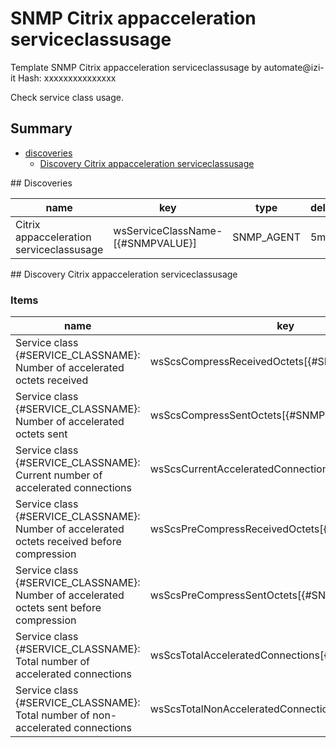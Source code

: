 # SNMP Citrix appacceleration serviceclassusage
Template SNMP Citrix appacceleration serviceclassusage by automate@izi-it
Hash: xxxxxxxxxxxxxxx

Check service class usage.
## Summary
* [discoveries](#discoveries)
  * [Discovery Citrix appacceleration serviceclassusage ](#discovery_citrix_appacceleration_serviceclassusage
)
<a name="discoveries" />
## Discoveries

| name | key | type | delay |
| ------------- |------------- |------------- |------------- |
| Citrix appacceleration serviceclassusage | wsServiceClassName-[{#SNMPVALUE}] | SNMP_AGENT | 5m |

<a name="discovery_citrix_appacceleration_serviceclassusage" />
## Discovery Citrix appacceleration serviceclassusage

### Items

| name | key | type |
| ------------- |------------- |------------- |
| Service class {#SERVICE_CLASSNAME}: Number of accelerated octets received | wsScsCompressReceivedOctets[{#SNMPINDEX}] | SNMP_AGENT |
| Service class {#SERVICE_CLASSNAME}: Number of accelerated octets sent | wsScsCompressSentOctets[{#SNMPINDEX}] | SNMP_AGENT |
| Service class {#SERVICE_CLASSNAME}: Current number of accelerated connections | wsScsCurrentAcceleratedConnections[{#SNMPINDEX}] | SNMP_AGENT |
| Service class {#SERVICE_CLASSNAME}: Number of accelerated octets received before compression | wsScsPreCompressReceivedOctets[{#SNMPINDEX}] | SNMP_AGENT |
| Service class {#SERVICE_CLASSNAME}: Number of accelerated octets sent before compression | wsScsPreCompressSentOctets[{#SNMPINDEX}] | SNMP_AGENT |
| Service class {#SERVICE_CLASSNAME}: Total number of accelerated connections | wsScsTotalAcceleratedConnections[{#SNMPINDEX}] | SNMP_AGENT |
| Service class {#SERVICE_CLASSNAME}: Total number of non-accelerated connections | wsScsTotalNonAcceleratedConnections[{#SNMPINDEX}] | SNMP_AGENT |
